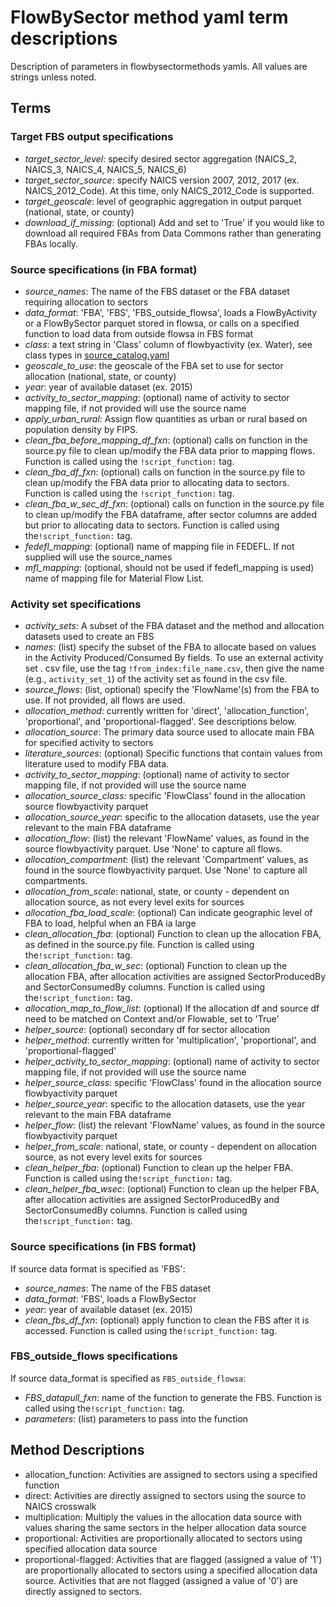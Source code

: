 # FlowBySector method yaml term descriptions
Description of parameters in flowbysectormethods yamls. All values are 
strings unless noted.

## Terms
### Target FBS output specifications
- _target_sector_level_: specify desired sector aggregation (NAICS_2, 
  NAICS_3, NAICS_4, NAICS_5, NAICS_6)
- _target_sector_source_: specify NAICS version 2007, 2012, 2017 (ex. 
  NAICS_2012_Code). At this time, only NAICS_2012_Code is supported. 
- _target_geoscale_: level of geographic aggregation in output parquet 
  (national, state, or county)
- _download_if_missing_: (optional) Add and set to 'True' if you would like 
  to download all required FBAs from Data Commons rather than generating 
  FBAs locally.

### Source specifications (in FBA format)
- _source_names_: The name of the FBS dataset or the FBA dataset requiring 
  allocation to sectors
- _data_format_: 'FBA', 'FBS', 'FBS_outside_flowsa', loads a FlowByActivity 
  or a FlowBySector parquet stored in flowsa, or calls on a specified 
  function to load data from outside flowsa in FBS format
- _class_: a text string in 'Class' column of flowbyactivity (ex. Water), 
  see class types in 
  [source_catalog.yaml](https://github.com/USEPA/flowsa/blob/master/flowsa/data/source_catalog.yaml)
- _geoscale_to_use_: the geoscale of the FBA set to use for sector allocation
   (national, state, or county)
- _year_: year of available dataset (ex. 2015)
- _activity_to_sector_mapping_: (optional) name of activity to sector 
  mapping file, if not provided will use the source name
- _apply_urban_rural_: Assign flow quantities as urban or rural based on 
  population density by FIPS.
- _clean_fba_before_mapping_df_fxn_: (optional) calls on function in the 
  source.py file to clean up/modify the FBA data prior to mapping flows. 
  Function is called using the `!script_function:` tag.
- _clean_fba_df_fxn_: (optional) calls on function in the source.py file to 
  clean up/modify the FBA data prior to allocating data to sectors. 
  Function is called using the `!script_function:` tag.
- _clean_fba_w_sec_df_fxn_: (optional) calls on function in the source.py 
  file to clean up/modify the FBA dataframe, after sector columns are added 
  but prior to allocating data to sectors. Function is called using 
  the`!script_function:` tag.
- _fedefl_mapping_: (optional) name of mapping file in FEDEFL. If not 
  supplied will use the source_names
- _mfl_mapping_: (optional, should not be used if fedefl_mapping is used) 
  name of mapping file for Material Flow List.

### Activity set specifications
- _activity_sets_: A subset of the FBA dataset and the method and 
  allocation datasets used to create an FBS
- _names_: (list) specify the subset of the FBA to allocate based on values in the
   Activity Produced/Consumed By fields. To use an external activity set .
  csv file, use the tag `!from_index:file_name.csv`, then give the name (e.g., 
  `activity_set_1`) of the activity set as found in the csv file.
- _source_flows_: (list, optional) specify the 'FlowName'(s) from the FBA 
   to use. If not provided, all flows are used.
- _allocation_method_: currently written for 'direct', 
   'allocation_function', 'proportional', and 'proportional-flagged'. See 
  descriptions below.
- _allocation_source_: The primary data source used to allocate main FBA for
   specified activity to sectors
- _literature_sources_: (optional) Specific functions that contain values 
  from literature used to modify FBA data. 
- _activity_to_sector_mapping_: (optional) name of activity to sector 
  mapping file, if not provided will use the source name
- _allocation_source_class_: specific 'FlowClass' found in the allocation 
  source flowbyactivity parquet
- _allocation_source_year_: specific to the allocation datasets, use the 
  year relevant to the main FBA dataframe
- _allocation_flow_: (list) the relevant 'FlowName' values, as found in the 
  source flowbyactivity parquet. Use 'None' to capture all flows.
- _allocation_compartment_: (list) the relevant 'Compartment' values, as 
  found in the source flowbyactivity parquet. Use 'None' to capture all 
  compartments.
- _allocation_from_scale_: national, state, or county - dependent on 
  allocation source, as not every level exits for sources
- _allocation_fba_load_scale_: (optional) Can indicate geographic level of 
  FBA to load, helpful when an FBA ia large
- _clean_allocation_fba_: (optional) Function to clean up the allocation 
  FBA, as defined in the source.py file. Function is called using 
  the`!script_function:` tag.
- _clean_allocation_fba_w_sec_: (optional) Function to clean up the 
  allocation FBA, after allocation activities are assigned SectorProducedBy 
  and SectorConsumedBy columns. Function is called using 
  the`!script_function:` tag.
- _allocation_map_to_flow_list_: (optional) If the allocation df and source 
  df need to be matched on Context and/or Flowable, set to 'True'
- _helper_source_: (optional) secondary df for sector allocation
- _helper_method_: currently written for 'multiplication', 'proportional', 
  and 'proportional-flagged'
- _helper_activity_to_sector_mapping_: (optional) name of activity to 
  sector mapping file, if not provided will use the source name
- _helper_source_class_: specific 'FlowClass' found in the allocation 
  source flowbyactivity parquet
- _helper_source_year_: specific to the allocation datasets, use the year 
  relevant to the main FBA dataframe
- _helper_flow_: (list) the relevant 'FlowName' values, as found in the 
  source flowbyactivity parquet
- _helper_from_scale_: national, state, or county - dependent on allocation 
  source, as not every level exits for sources
- _clean_helper_fba_: (optional) Function to clean up the helper FBA. 
  Function is called using the`!script_function:` tag.
- _clean_helper_fba_wsec_: (optional) Function to clean up the helper FBA, 
  after allocation activities are assigned SectorProducedBy and 
  SectorConsumedBy columns. Function is called using 
  the`!script_function:` tag.

### Source specifications (in FBS format)
If source data format is specified as 'FBS':
- _source_names_: The name of the FBS dataset
- _data_format_: 'FBS', loads a FlowBySector
- _year_: year of available dataset (ex. 2015)
- _clean_fbs_df_fxn_: (optional) apply function to clean the FBS after it 
  is accessed. Function is called using the`!script_function:` tag.

### FBS_outside_flows specifications
If source data_format is specified as `FBS_outside_flowsa`:
- _FBS_datapull_fxn_: name of the function to generate the FBS. Function is 
  called using the`!script_function:` tag.
- _parameters_: (list) parameters to pass into the function

## Method Descriptions
- allocation_function: Activities are assigned to sectors using a specified 
  function
- direct: Activities are directly assigned to sectors using the source to 
  NAICS crosswalk
- multiplication: Multiply the values in the allocation data source with 
  values sharing the same sectors in the helper allocation data source
- proportional: Activities are proportionally allocated to sectors using 
  specified allocation data source
- proportional-flagged: Activities that are flagged (assigned a value of 
  '1') are proportionally allocated to sectors using a specified allocation 
  data source. Activities that are not flagged (assigned a value of '0') 
  are directly assigned to sectors.
